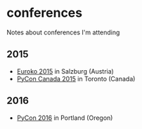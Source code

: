 # conferences

Notes about conferences I'm attending

## 2015

* [Euroko 2015](euroko2015.md) in Salzburg (Austria)
* [PyCon Canada 2015](pyconca2015.md) in Toronto (Canada)

## 2016

* [PyCon 2016](pycon2016.md) in Portland (Oregon)
